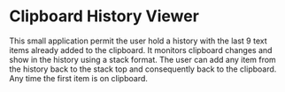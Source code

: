 # Clipboard History Viewer

This small application permit the user hold a history with the last 9 text items already added to the clipboard.
It monitors clipboard changes and show in the history using a stack format.
The user can add any item from the history back to the stack top and consequently back to the clipboard.
Any time the first item is on clipboard.